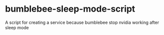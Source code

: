# bumblebee-sleep-mode-script
A script for creating a service because bumblebee stop nvidia working after sleep mode
